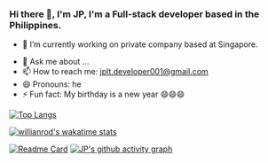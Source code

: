 ### Hi there 👋, I'm JP, I'm a Full-stack developer based in the Philippines.

- 🔭 I’m currently working on private company based at Singapore.
<!-- - 🌱 I’m currently learning devops; -->
<!-- - 👯 I’m looking to collaborate on ... -->
<!-- - 🤔 I’m looking for help with ... -->
- 💬 Ask me about ...
- 📫 How to reach me: jplt.developer001@gmail.com
- 😄 Pronouns: he
- ⚡ Fun fact: My birthday is a new year 😄😄😄

[![Top Langs](https://github-readme-stats.vercel.app/api/top-langs/?username=jplt001&layout=compact)](https://github.com/jplt001)

[![willianrod's wakatime stats](https://github-readme-stats.vercel.app/api/wakatime?username=jplt001)](https://github.com/anuraghazra/github-readme-stats)

[![Readme Card](https://github-readme-stats.vercel.app/api/pin/?username=jplt001&repo=hris)](https://github.com/jplt001/hris)
[![JP's github activity graph](https://activity-graph.herokuapp.com/graph?username=Ashutosh00710)](https://github.com/ashutosh00710/github-readme-activity-graph)